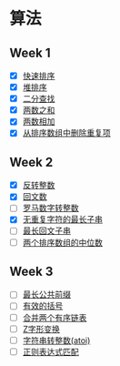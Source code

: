 # 算法

## Week 1
- [x] [快速排序](quick-sort.md)
- [x] [堆排序](heap-sort.md)
- [x] [二分查找](binary-search.md)
- [x] [两数之和](two-sum.md)
- [x] [两数相加](add-two-numbers.md)
- [x] [从排序数组中删除重复项](remove-duplicates.md)

## Week 2
- [x] [反转整数](reverse-integer.md)
- [x] [回文数](palindrome-number.md)
- [ ] [罗马数字转整数](roman-to-integer.md)
- [x] [无重复字符的最长子串](longest-substring-without-repeating-characters.md)
- [ ] [最长回文子串](longest-palindromic-substring.md)
- [ ] [两个排序数组的中位数](median-of-two-sorted-arrays)

## Week 3
- [ ] [最长公共前缀](longest-common-prefix.md)
- [ ] [有效的括号](valid-parentheses.md)
- [ ] [合并两个有序链表](merge-two-sorted-lists.md)
- [ ] [Z字形变换](zigzag-conversion.md)
- [ ] [字符串转整数(atoi)](string-to-integer-atoi.md)
- [ ] [正则表达式匹配](regular-expression-matching.md)